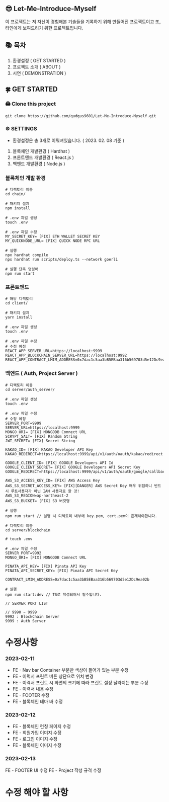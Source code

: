 ## 😎 Let-Me-Introduce-Myself

이 프로젝트는 저 자신이 경험해본 기술들을 기록하기 위해 만들어진 프로젝트이고
또, 타인에게 보여드리기 위한 프로젝트입니다.

## 📚 목차

1. 환경설정 ( GET STARTED )
2. 프로젝트 소개 ( ABOUT )
3. 시연 ( DEMONSTRATION )

## 🍀 GET STARTED

### 🖨️ Clone this project

```
git clone https://github.com/qudgus9601/Let-Me-Introduce-Myself.git
```

### ⚙️ SETTINGS

- 환경설정은 총 3개로 이뤄져있습니다. ( 2023. 02. 08 기준 )

1. 블록체인 개발환경 ( Hardhat )
2. 프론트엔드 개발환경 ( React.js )
3. 백엔드 개발환경 ( Node.js )

### 블록체인 개발 환경

```
# 디렉토리 이동
cd chain/

# 패키지 설치
npm install

# .env 파일 생성
touch .env

# .env 파일 수정
MY_SECRET_KEY= [FIX] ETH WALLET SECRET KEY
MY_QUICKNODE_URL= [FIX] QUICK NODE RPC URL

# 실행
npx hardhat compile
npx hardhat run scripts/deploy.ts --network goerli

# 실행 단축 명령어
npm run start

```

### 프론트엔드

```
# 해당 디렉토리
cd client/

# 패키지 설치
yarn install

# .env 파일 생성
touch .env

# .env 파일 수정
# 수정 예정
REACT_APP_SERVER_URL=https://localhost:9999
REACT_APP_BLOCKCHAIN_SERVER_URL=https://localhost:9992
REACT_APP_CONTRACT_LMIM_ADDRESS=0x7dac1c5aa3bB5EBaa316b569703d5e12Dc9ea02b
```

### 백엔드 ( Auth, Project Server )

```
# 디렉토리 이동
cd server/auth_server/

# .env 파일 생성
touch .env

# .env 파일 수정
# 수정 예정
SERVER_PORT=9999
SERVER_URL=https://localhost:9999
MONGO_URI= [FIX] MONGODB Connect URL
SCRYPT_SALT= [FIX] Random String
JWT_SECRET= [FIX] Secret String

KAKAO_ID= [FIX] KAKAO Developer API Key
KAKAO_REDIRECT=https://localhost:9999/api/v1/auth/oauth/kakao/redirect

GOOGLE_CLIENT_ID= [FIX] GOOGLE Developers API Id
GOOGLE_CLIENT_SECRET= [FIX] GOOGLE Developers API Secret Key
GOOGLE_REDIRECT=https://localhost:9999/api/v1/auth/oauth/google/callback

AWS_S3_ACCESS_KEY_ID= [FIX] AWS Access Key
AWS_S3_SECRET_ACCESS_KEY= [FIX][DANGER] AWS Secret Key 매우 위험하니 반드시 루트사용자가 아닌 IAM 사용자로 할 것!
AWS_S3_REGION=ap-northeast-2
AWS_S3_BUCKET= [FIX] S3 버킷명

# 실행
npm run start // 실행 시 디렉토리 내부에 key.pem, cert.pem이 존재해야합니다.

# 디렉토리 이동
cd server/blockchain

# touch .env

# .env 파일 수정
SERVER_PORT=9992
MONGO_URI= [FIX] MONGODB Connect URL

PINATA_API_KEY= [FIX] Pinata API Key
PINATA_API_SECRET_KEY= [FIX] Pinata API Secret Key

CONTRACT_LMIM_ADDRESS=0x7dac1c5aa3bB5EBaa316b569703d5e12Dc9ea02b

# 실행
npm run start:dev // TS로 작성되어서 필수입니다.

// SERVER PORT LIST

// 9990 ~ 9999
9992 : BlockChain Server
9999 : Auth Server
```

# 수정사항

### 2023-02-11

- FE - Nav bar Container 부분만 색상이 들어가 있는 부분 수정
- FE - 이력서 프린트 버튼 상단으로 위치 변경
- FE - 이력서 프린트 시 화면의 크기에 따라 프린트 설정 달라지는 부분 수정
- FE - 이력서 내용 수정
- FE - FOOTER 수정
- FE - 블록체인 테마 바 수정

### 2023-02-12

- FE - 블록체인 런칭 페이지 수정
- FE - 회원가입 이미지 수정
- FE - 로그인 이미지 수정
- FE - 블록체인 이미지 수정

### 2023-02-13

FE - FOOTER UI 수정
FE - Project 작성 규격 수정

# 수정 해야 할 사항
